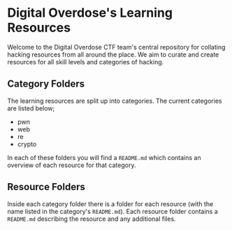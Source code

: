 # Digital Overdose's Learning Resources

Welcome to the Digital Overdose CTF team's central repository for collating hacking resources from all around the place. We aim to curate and create resources for all skill levels and categories of hacking.

## Category Folders

The learning resources are split up into categories. The current categories are listed below;

- pwn
- web
- re
- crypto

In each of these folders you will find a `README.md` which contains an overview of each resource for that category.

## Resource Folders

Inside each category folder there is a folder for each resource (with the name listed in the category's `README.md`). Each resource folder contains a `README.md` describing the resource and any additional files.
